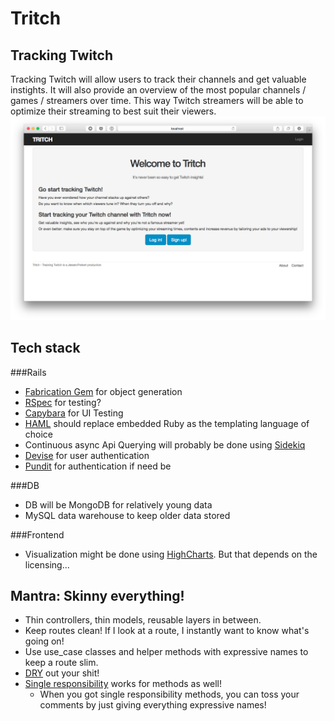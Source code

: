 # Tritch
## Tracking Twitch
Tracking Twitch will allow users to track their channels and get valuable instights. It will also provide an overview of the most popular channels / games / streamers over time.
This way Twitch streamers will be able to optimize their streaming to best suit their viewers.
![Landing Page](app/assets/images/landing.png)

## Tech stack
###Rails
* [Fabrication Gem](http://www.fabricationgem.org/) for object generation
* [RSpec](http://rspec.info/) for testing?
* [Capybara](http://jnicklas.github.io/capybara/) for UI Testing
* [HAML](http://haml.info/) should replace embedded Ruby as the templating language of choice
* Continuous async Api Querying will probably be done using [Sidekiq](http://sidekiq.org/)
* [Devise](https://github.com/plataformatec/devise) for user authentication
* [Pundit](https://github.com/elabs/pundit) for authentication if need be

###DB
* DB will be MongoDB for relatively young data
* MySQL data warehouse to keep older data stored

###Frontend
* Visualization might be done using [HighCharts](https://en.wikipedia.org/wiki/Single_responsibility_principle). But that depends on the licensing...


## Mantra: Skinny everything!
* Thin controllers, thin models, reusable layers in between.
* Keep routes clean! If I look at a route, I instantly want to know what's going on!
* Use use_case classes and helper methods with expressive names to keep a route slim.
* [DRY](https://en.wikipedia.org/wiki/Don%27t_repeat_yourself) out your shit!
* [Single responsibility](https://en.wikipedia.org/wiki/Single_responsibility_principle) works for methods as well!
  * When you got single responsibility methods, you can toss your comments by just giving everything expressive names!
